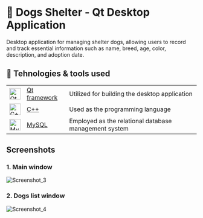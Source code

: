 # 🐶 Dogs Shelter - Qt Desktop Application
Desktop application for managing shelter dogs, allowing users to record and track essential information such as name, breed, age, color, description, and adoption date.

## 🔌 Tehnologies & tools used
<table>
  <tr>
    <td><img src="https://upload.wikimedia.org/wikipedia/commons/thumb/0/0b/Qt_logo_2016.svg/2560px-Qt_logo_2016.svg.png" alt="Qt framework" height="30"/></td>
    <td style="vertical-align: middle;"><a href="https://www.qt.io/">Qt framework</a></td>
    <td>Utilized for building the desktop application</td>
  </tr>
  <tr>
    <td><img src="https://raw.githubusercontent.com/isocpp/logos/master/cpp_logo.png" alt="C++" height="30"/></td>
    <td style="vertical-align: middle;"><a href="https://www.cplusplus.com/">C++</a></td>
    <td>Used as the programming language</td>
  </tr>
  <tr>
    <td><img src="https://cdn.icon-icons.com/icons2/1381/PNG/512/mysqlworkbench_93532.png" alt="MySQL" height="30"/></td>
    <td style="vertical-align: middle;"><a href="https://www.mysql.com/">MySQL</a></td>
    <td>Employed as the relational database management system</td>
  </tr>
</table>

## Screenshots
### 1. Main window
![Screenshot_3](https://github.com/kaizerpwn/dogs-shelter-app/assets/70588174/e45bf161-4d7f-4c57-a1d3-7ac2f3a0310a)

### 2. Dogs list window
![Screenshot_4](https://github.com/kaizerpwn/dogs-shelter-app/assets/70588174/fd96ca7b-6d35-4ef5-aebd-7dad75492386)
